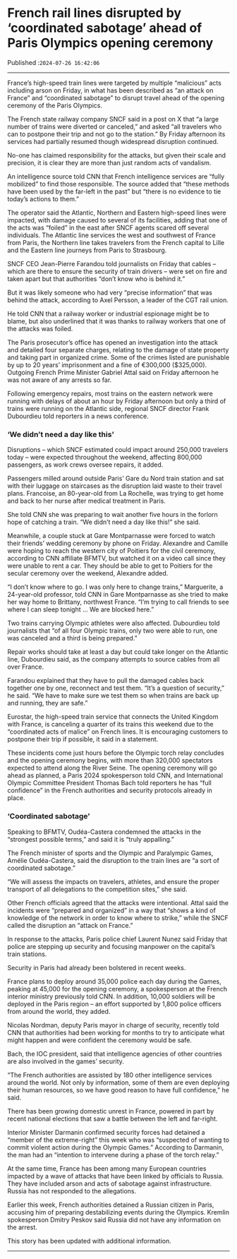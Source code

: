 # French rail lines disrupted by ‘coordinated sabotage’ ahead of Paris Olympics opening ceremony

Published :`2024-07-26 16:42:06`

---

France’s high-speed train lines were targeted by multiple “malicious” acts including arson on Friday, in what has been described as “an attack on France” and “coordinated sabotage” to disrupt travel ahead of the opening ceremony of the Paris Olympics.

The French state railway company SNCF said in a post on X that “a large number of trains were diverted or canceled,” and asked “all travelers who can to postpone their trip and not go to the station.” By Friday afternoon its services had partially resumed though widespread disruption continued.

No-one has claimed responsibility for the attacks, but given their scale and precision, it is clear they are more than just random acts of vandalism.

An intelligence source told CNN that French intelligence services are “fully mobilized” to find those responsible. The source added that “these methods have been used by the far-left in the past” but “there is no evidence to tie today’s actions to them.”

The operator said the Atlantic, Northern and Eastern high-speed lines were impacted, with damage caused to several of its facilities, adding that one of the acts was “foiled” in the east after SNCF agents scared off several individuals. The Atlantic line services the west and southwest of France from Paris, the Northern line takes travelers from the French capital to Lille and the Eastern line journeys from Paris to Strasbourg.

SNCF CEO Jean-Pierre Farandou told journalists on Friday that cables – which are there to ensure the security of train drivers – were set on fire and taken apart but that authorities “don’t know who is behind it.”

But it was likely someone who had very “precise information” that was behind the attack, according to Axel Persson, a leader of the CGT rail union.

He told CNN that a railway worker or industrial espionage might be to blame, but also underlined that it was thanks to railway workers that one of the attacks was foiled.

The Paris prosecutor’s office has opened an investigation into the attack and detailed four separate charges, relating to the damage of state property and taking part in organized crime. Some of the crimes listed are punishable by up to 20 years’ imprisonment and a fine of €300,000 ($325,000). Outgoing French Prime Minister Gabriel Attal said on Friday afternoon he was not aware of any arrests so far.

Following emergency repairs, most trains on the eastern network were running with delays of about an hour by Friday afternoon but only a third of trains were running on the Atlantic side, regional SNCF director Frank Dubourdieu told reporters in a news conference.

### ‘We didn’t need a day like this’

Disruptions – which SNCF estimated could impact around 250,000 travelers today – were expected throughout the weekend, affecting 800,000 passengers, as work crews oversee repairs, it added.

Passengers milled around outside Paris’ Gare du Nord train station and sat with their luggage on staircases as the disruption laid waste to their travel plans. Francoise, an 80-year-old from La Rochelle, was trying to get home and back to her nurse after medical treatment in Paris.

She told CNN she was preparing to wait another five hours in the forlorn hope of catching a train. “We didn’t need a day like this!” she said.

Meanwhile, a couple stuck at Gare Montparnasse were forced to watch their friends’ wedding ceremony by phone on Friday. Alexandre and Camille were hoping to reach the western city of Poitiers for the civil ceremony, according to CNN affiliate BFMTV, but watched it on a video call since they were unable to rent a car. They should be able to get to Poitiers for the secular ceremony over the weekend, Alexandre added.

“I don’t know where to go. I was only here to change trains,” Marguerite, a 24-year-old professor, told CNN in Gare Montparnasse as she tried to make her way home to Brittany, northwest France. “I’m trying to call friends to see where I can sleep tonight … We are blocked here.”

Two trains carrying Olympic athletes were also affected. Dubourdieu told journalists that “of all four Olympic trains, only two were able to run, one was canceled and a third is being prepared.”

Repair works should take at least a day but could take longer on the Atlantic line, Dubourdieu said, as the company attempts to source cables from all over France.

Farandou explained that they have to pull the damaged cables back together one by one, reconnect and test them. “It’s a question of security,” he said. “We have to make sure we test them so when trains are back up and running, they are safe.”

Eurostar, the high-speed train service that connects the United Kingdom with France, is canceling a quarter of its trains this weekend due to the “coordinated acts of malice” on French lines. It is encouraging customers to postpone their trip if possible, it said in a statement.

These incidents come just hours before the Olympic torch relay concludes and the opening ceremony begins, with more than 320,000 spectators expected to attend along the River Seine. The opening ceremony will go ahead as planned, a Paris 2024 spokesperson told CNN, and International Olympic Committee President Thomas Bach told reporters he has “full confidence” in the French authorities and security protocols already in place.

### ‘Coordinated sabotage’

Speaking to BFMTV, Oudéa-Castera condemned the attacks in the “strongest possible terms,” and said it is “truly appalling.”

The French minister of sports and the Olympic and Paralympic Games, Amélie Oudéa-Castera, said the disruption to the train lines are “a sort of coordinated sabotage.”

“We will assess the impacts on travelers, athletes, and ensure the proper transport of all delegations to the competition sites,” she said.

Other French officials agreed that the attacks were intentional. Attal said the incidents were “prepared and organized” in a way that “shows a kind of knowledge of the network in order to know where to strike,” while the SNCF called the disruption an “attack on France.”

In response to the attacks, Paris police chief Laurent Nunez said Friday that police are stepping up security and focusing manpower on the capital’s train stations.

Security in Paris had already been bolstered in recent weeks.

France plans to deploy around 35,000 police each day during the Games, peaking at 45,000 for the opening ceremony, a spokesperson at the French interior ministry previously told CNN. In addition, 10,000 soldiers will be deployed in the Paris region – an effort supported by 1,800 police officers from around the world, they added.

Nicolas Nordman, deputy Paris mayor in charge of security, recently told CNN that authorities had been working for months to try to anticipate what might happen and were confident the ceremony would be safe.

Bach, the IOC president, said that intelligence agencies of other countries are also involved in the games’ security.

“The French authorities are assisted by 180 other intelligence services around the world. Not only by information, some of them are even deploying their human resources, so we have good reason to have full confidence,” he said.

There has been growing domestic unrest in France, powered in part by recent national elections that saw a battle between the left and far-right.

Interior Minister Darmanin confirmed security forces had detained a “member of the extreme-right” this week who was “suspected of wanting to commit violent action during the Olympic Games.” According to Darmanin, the man had an “intention to intervene during a phase of the torch relay.”

At the same time, France has been among many European countries impacted by a wave of attacks that have been linked by officials to Russia. They have included arson and acts of sabotage against infrastructure. Russia has not responded to the allegations.

Earlier this week, French authorities detained a Russian citizen in Paris, accusing him of preparing destabilizing events during the Olympics. Kremlin spokesperson Dmitry Peskov said Russia did not have any information on the arrest.

This story has been updated with additional information.

---

